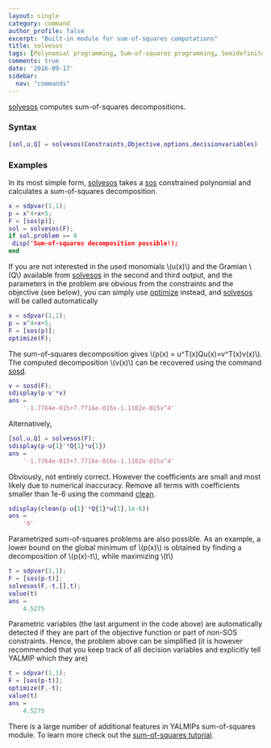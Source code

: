 ```yaml
---
layout: single
category: command
author_profile: false
excerpt: "Built-in module for sum-of-squares computations"
title: solvesos
tags: [Polynomial programming, Sum-of-squares programming, Semidefinite relaxations]
comments: true
date: '2016-09-17'
sidebar:
  nav: "commands"
---
```


[solvesos](/command/solvesos) computes sum-of-squares decompositions.

### Syntax

````matlab
[sol,u,Q] = solvesos(Constraints,Objective,options,decisionvariables)
````

### Examples
In its most simple form, [solvesos](/command/solvesos) takes a [sos](/command/sos) constrained polynomial and calculates a sum-of-squares decomposition.

````matlab
x = sdpvar(1,1);
p = x^4+x+5;
F = [sos(p)];
sol = solvesos(F);
if sol.problem == 0
 disp('Sum-of-squares decomposition possible!);
end
````

If you are not interested in the used monomials \\(u(x)\\) and the Gramian \\(Q\\) available from [solvesos](/command/solvesos) in the second and third output, and the parameters in the problem are obvious from the constraints and the objective (see below), you can simply use [optimize](/command/optimize) instead, and [solvesos](/command/solvesos) will be called automatically

````matlab
x = sdpvar(1,1);
p = x^4+x+5;
F = [sos(p)];
optimize(F);
````

The sum-of-squares decomposition gives \\(p(x) = u^T(x)Qu(x)=v^T(x)v(x)\\). The computed decomposition \\(v(x)\\) can be recovered using the command [sosd](/command/sosd).

````matlab
v = sosd(F);
sdisplay(p-v'*v)
ans =
    '-1.7764e-015+7.7716e-016x-1.1102e-015x^4'
````

Alternatively,

````matlab
[sol,u,Q] = solvesos(F);
sdisplay(p-u{1}'*Q{1}*u{1})
ans =
    '-1.7764e-015+7.7716e-016x-1.1102e-015x^4'
````

Obviously, not entirely correct. However the coefficients are small and most likely due to numerical inaccuracy. Remove all terms with coefficients smaller than 1e-6 using the command [clean](/command/clean).

````matlab
sdisplay(clean(p-u{1}'*Q{1}*u{1},1e-6))
ans =
    '0'
````

Parametrized sum-of-squares problems are also possible. As an example, a lower bound on the global minimum of \\(p(x)\\) is obtained by finding a decomposition of \\(p(x)-t\\), while maximizing \\(t\\)

````matlab
t = sdpvar(1,1);
F = [sos(p-t)];
solvesos(F,-t,[],t);
value(t)
ans =
    4.5275
````  

Parametric variables (the last argument in the code above) are automatically detected if they are part of the objective function or part of non-SOS constraints. Hence, the problem above can be simplified (it is however recommended that you keep track of all decision variables and explicitly tell YALMIP which they are)

````matlab
t = sdpvar(1,1);
F = [sos(p-t)];
optimize(F,-t);
value(t)
ans =
    4.5275
````  

There is a large number of additional features in YALMIPs sum-of-squares module. To learn more check out the [sum-of-squares tutorial](/tutorial/asumofsquaresprogramming).
